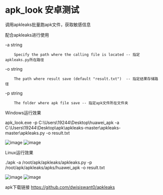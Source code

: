 # apk_look 安卓测试
调用apkleaks批量跑apk文件，获取敏感信息

配合apkleaks进行使用

  -a string
  
    	Specify the path where the calling file is located -- 指定apkleaks.py所在路径
      
  -o string
  
    	The path where result save (default "result.txt")  -- 指定结果存储路径
      
  -p string
  
    	The folder where apk file save -- 指定apk文件所在文件夹
      


Windows运行效果

apk_look.exe -p C:\Users\19244\Desktop\huawei_apk -a C:\Users\19244\Desktop\apk\apkleaks-master\apkleaks-master\apkleaks.py -o result.txt

![image](https://user-images.githubusercontent.com/89896919/207629271-4eda4fe8-5e4b-40f1-bf76-1168682134ba.png)
![image](https://user-images.githubusercontent.com/89896919/207629370-b3e81299-67c8-4121-be1b-0590ff85d0b2.png)

Linux运行效果

 ./apk -a /root/apk/apkleaks/apkleaks.py -p /root/apk/apkleaks/apks/huawei_apk -o result.txt
 
 ![image](https://user-images.githubusercontent.com/89896919/207629627-9ae07c5a-3c41-46fd-a902-a56512988d07.png)
![image](https://user-images.githubusercontent.com/89896919/207629629-fe3ddf6c-79e6-4f42-bf27-1556dda08da5.png)

apk下载链接
https://github.com/dwisiswant0/apkleaks
